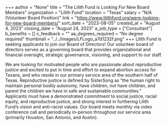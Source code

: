 +++
author = "None"
title = "The Lilith Fund is Looking For New Board Members"
organization = "Lilith Fund"
location = "Texas"
salary = "N/A (Volunteer Board Position)"
link = "https://www.lilithfund.org/were-looking-for-new-board-members/"
sort_date = "2023-08-05"
created_at = "August 4, 2023"
closing_date = "August 24, 2023"
a_job_type = ["Consultant"]
b_benefits = []
c_feedback = ""
aa_degrees_required = "No degree required"
thumbnail = "../../images/LFLogo_a7d1232f.png"
+++
Lilith Fund is seeking applicants to join our Board of Directors! Our volunteer board of directors serves as a governing board that provides organizational and financial oversight, strategic governance, visioning, and support to our staff. 

We are looking for motivated people who are passionate about reproductive justice and excited to put in time and effort to expand abortion access for Texans, and who reside in our primary service area of the southern half of Texas. Reproductive justice is defined by SisterSong as “the human right to maintain personal bodily autonomy, have children, not have children, and parent the children we have in safe and sustainable communities.” Applicants must have a demonstrated commitment to social justice, racial equity, and reproductive justice, and strong interest in furthering Lilith Fund’s vision and anti-racist values. Our board meets monthly via video conference call and periodically in-person throughout our service area (primarily Houston, San Antonio, and Austin).